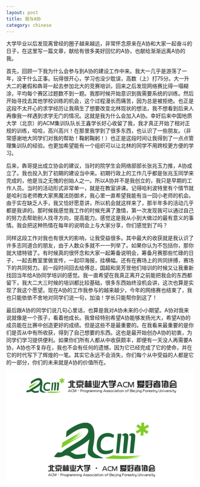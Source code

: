```yaml
---
layout: post
title: 我与A协
category: chinese
---
```

大学毕业以后发现离曾经的圈子越来越远，非常怀念原来在A协和大家一起奋斗的日子，在这里写一篇文章，献给有很多美好回忆的A协，也献给渐渐远离A协的我。

首先，回顾一下我为什么会参与到A协的建设工作中来。我大一几乎是游荡了一年，没干什么正事。玩得很开心，学习也没少耽误，高数（上）打75分。大一升大二的暑假和犇哥一起去参加北大的竞赛培训，回来之后发现网络赛比得一塌糊涂，平均每个赛区过题数不到一题。我那时候开始意识到我需要系统的训练。然后开始寻找去其他学校训练的机会，这个过程漫长而痛苦，因为总是被拒绝。也正是这段不太开心的求学经历让我萌生了想要改变北林现状的想法，我不想看到后来人再像我一样遇到求学无门的情况。这就是我为什么会加入A协。幸好后来中国地质大学（北京）的ACM集训队队长王鑫学长好心收留了我，我才真正开始了相对正规的训练，哈哈，高兴高兴！在那里我学到了很多东西，也认识了一些朋友。（非常感谢地大同学们对我的帮助！鞠躬鞠躬！）也正是这段时间让我得到了一点点管理集训队的经验。也更加希望能有一个组织可以让北林的同学不用跨校更方便的学习。

后来，犇哥提出成立协会的建议，当时的院学生会网络部部长张兆玉力推，A协成立了。我也投入到了初期的建设当中来。初期行政上的工作几乎都是张兆玉同学来完成的，他是当之无愧的创始人之一。所以A协并不是我创立的，我只是早期的工作人员。当时的活动形式非常单一，就是在教室讲课。记得哈利波特里有个情节就是哈利当老师教大家黑魔法防御术，我心里一直希望我能有当一回小老师的机会。由于实在缺乏人手，我又恰好愿意讲，所以机会就这样来了，那半年多的活动几乎都是我讲的。那时候我感觉我工作的时候充满了激情，第一次发现我可以通过自己的努力去帮助别人找寻方向，提高能力。感觉这是我从小到大做过的最有意义的事情。我会把这种热情在每年的说明会上与大家分享，你们感觉到了吗？

同样这段工作对我也有很大的影响，让我受益很多。其中最大的收获就是我认识了许多志同道合的朋友，由于人数众多就不一一列举了。如果你认为不包括你，那你就大错特错了。有时候真的很怀念和大家一起筹备说明会，筹备月赛那些忙碌的日子，一起去教室里做宣传，一起印海报，挂横幅。还有在赛场上的共同拼搏，赛场下的共同努力。前一段时间回去给傅总，国超和吴芳昱他们培训的时候又让我重新找回当年给A协同学培训的感觉。我一直希望在我真正离开之前能把我会的东西都留下，我大二大三时候的培训都比较基础，很多东西始终没机会讲，这次也算是实现了我这个愿望。现在A协的工作我参与的越来越少，今年的网络赛也结束了，我也只能依依不舍地对同学们说一句，加油！学长只能帮你到这了！

最后跟A协的同学们说几句心里话，也算是我对A协未来的小小期望。A协对我来说就像是一个孩子，看着他成长。我曾经特别希望A协能够发扬光大，希望A协的成员能在比赛中创造更好的成绩。但是这些不是最重要的。在我看来最重要的是你们是否从中有所收获，得到了自己想要的东西。这也是最开始创办A协的初衷，为同学们学习提供便利。如果你们所有人都从中收获颇丰，即便有一天没人再需要A协，A协也不复存在，我也不会有任何的遗憾，因为它已经完成了它的使命，并在它的时代写下了辉煌的一笔。其实它永远不会消失，你们每个从中受益的人都是它的一部分，你们的未来就是A协的价值所在。

<img class="img-fluid rounded blog-img" src="/img/A-Club1.png">
